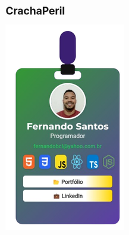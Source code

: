 # CrachaPeril

![site_Cracha.jpg](https://github.com/FernandoJesuss/CrachaPerfil/blob/main/img/crachar.png)




